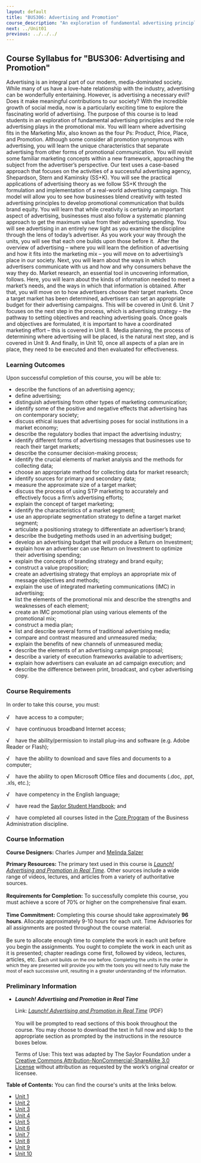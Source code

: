 ```yaml
---
layout: default
title: "BUS306: Advertising and Promotion"
course_description: "An exploration of fundamental advertising principles and the role advertising plays in the promotional mix, with particular emphasis on identifying the unique characteristics of advertising and examining familiar marketing concepts using an advertising framework."
next: ../Unit01
previous: ../../../
---
```

Course Syllabus for "BUS306: Advertising and Promotion"
-------------------------------------------------------

Advertising is an integral part of our modern, media-dominated society.
While many of us have a love-hate relationship with the industry,
advertising can be wonderfully entertaining. However, is advertising a
necessary evil? Does it make meaningful contributions to our society?
With the incredible growth of social media, now is a particularly
exciting time to explore the fascinating world of advertising. The
purpose of this course is to lead students in an exploration of
fundamental advertising principles and the role advertising plays in the
promotional mix. You will learn where advertising fits in the Marketing
Mix, also known as the four Ps: Product, Price, Place, and Promotion.
Although some consider all promotion synonymous with advertising, you
will learn the unique characteristics that separate advertising from
other forms of promotional communication. You will revisit some familiar
marketing concepts within a new framework, approaching the subject from
the advertiser’s perspective. Our text uses a case-based approach that
focuses on the activities of a successful advertising agency,
Shepardson, Stern and Kaminsky (SS+K). You will see the practical
applications of advertising theory as we follow SS+K through the
formulation and implementation of a real-world advertising campaign.
This model will allow you to see how businesses blend creativity with
tested advertising principles to develop promotional communication that
builds brand equity. You will learn that while creativity is certainly
an important aspect of advertising, businesses must also follow a
systematic planning approach to get the maximum value from their
advertising spending. You will see advertising in an entirely new light
as you examine the discipline through the lens of today’s advertiser. As
you work your way through the units, you will see that each one builds
upon those before it.  After the overview of advertising – where you
will learn the definition of advertising and how it fits into the
marketing mix – you will move on to advertising’s place in our society.
Next, you will learn about the ways in which advertisers communicate
with us and how and why consumers behave the way they do. Market
research, an essential tool in uncovering information, follows. Here,
you will learn about the kinds of information needed to meet a market’s
needs, and the ways in which that information is obtained. After that,
you will move on to how advertisers choose their target markets. Once a
target market has been determined, advertisers can set an appropriate
budget for their advertising campaigns. This will be covered in Unit 6.
Unit 7 focuses on the next step in the process, which is advertising
strategy – the pathway to setting objectives and reaching advertising
goals. Once goals and objectives are formulated, it is important to have
a coordinated marketing effort – this is covered in Unit 8.  Media
planning, the process of determining where advertising will be placed,
is the natural next step, and is covered in Unit 9. And finally, in Unit
10, once all aspects of a plan are in place, they need to be executed
and then evaluated for effectiveness.

### Learning Outcomes

Upon successful completion of this course, you will be able to:  

-   describe the functions of an advertising agency;
-   define advertising;
-   distinguish advertising from other types of marketing communication;
-   identify some of the positive and negative effects that advertising
    has on contemporary society;
-   discuss ethical issues that advertising poses for social
    institutions in a market economy;
-   describe the regulatory bodies that impact the advertising industry;
-   identify different forms of advertising messages that businesses use
    to reach their target markets;
-   describe the consumer decision-making process;
-   identify the crucial elements of market analysis and the methods for
    collecting data;
-   choose an appropriate method for collecting data for market
    research;
-   identify sources for primary and secondary data;
-   measure the approximate size of a target market;
-   discuss the process of using STP marketing to accurately and
    effectively focus a firm’s advertising efforts;
-   explain the concept of target marketing;
-   identify the characteristics of a market segment;
-   use an appropriate segmentation strategy to define a target market
    segment;
-   articulate a positioning strategy to differentiate an advertiser’s
    brand;
-   describe the budgeting methods used in an advertising budget;
-   develop an advertising budget that will produce a Return on
    Investment;
-   explain how an advertiser can use Return on Investment to optimize
    their advertising spending;
-   explain the concepts of branding strategy and brand equity;
-   construct a value proposition;
-   create an advertising strategy that employs an appropriate mix of
    message objectives and methods;
-   explain the use of integrated marketing communications (IMC) in
    advertising;
-   list the elements of the promotional mix and describe the strengths
    and weaknesses of each element;
-   create an IMC promotional plan using various elements of the
    promotional mix;
-   construct a media plan;
-   list and describe several forms of traditional advertising media;
-   compare and contrast measured and unmeasured media;
-   explain the benefits of new channels of unmeasured media;
-   describe the elements of an advertising campaign proposal;
-   describe a variety of execution frameworks available to advertisers;
-   explain how advertisers can evaluate an ad campaign execution; and
-   describe the difference between print, broadcast, and cyber
    advertising copy.

### Course Requirements

In order to take this course, you must:  
    
 √    have access to a computer;  
  
 √    have continuous broadband Internet access;  
  
 √    have the ability/permission to install plug-ins and software (e.g.
Adobe Reader or Flash);  
  
 √    have the ability to download and save files and documents to a
computer;  
  
 √    have the ability to open Microsoft Office files and documents
(.doc, .ppt, .xls, etc.);  
  
 √    have competency in the English language;  
  
 √    have read the [Saylor Student
Handbook](http://www.saylor.org/site/wp-content/uploads/2012/05/Saylor-StudentHandbook.pdf);
and  
  
 √    have completed all courses listed in the [Core
Program](http://www.saylor.org/majors/business-administration/) of the
Business Administration discipline.

### Course Information

**Course Designers:** Charles Jumper and [Melinda
Salzer](http://www.saylor.org/faculty-o-t/#ProfessorMelindaSalzer)  
  
 **Primary Resources:** The primary text used in this course
is *[Launch! Advertising and Promotion in Real
Time](http://www.saylor.org/site/textbooks/Launch!%20Advertising%20and%20Promotion%20in%20Real%20Time.pdf)*.
Other sources include a wide range of videos, lectures, and articles
from a variety of authoritative sources.  
    
 **Requirements for Completion:** To successfully complete this course,
you must achieve a score of 70% or higher on the comprehensive final
exam.  
    
 **Time Commitment:** Completing this course should take approximately
**96 hours**. Allocate approximately 9-10 hours for each unit. Time
Advisories for all assignments are posted throughout the course
material.  
    
 Be sure to allocate enough time to complete the work in each unit
before you begin the assignments. You ought to complete the work in each
unit as it is presented; chapter readings come first, followed by
videos, lectures, articles, etc. E<span style="font-size: 12px;">ach
unit builds on the one before. Completing the units in the order in
which they are presented will provide you with the tools you will need
to fully make the most of each successive unit, resulting in a greater
understanding of the information.</span>

### Preliminary Information

-   ***Launch! Advertising and Promotion in Real Time***

    Link: *[Launch! Advertising and Promotion in Real
    Time](http://www.saylor.org/site/textbooks/Launch!%20Advertising%20and%20Promotion%20in%20Real%20Time.pdf)*
    (PDF)  
        
     You will be prompted to read sections of this book throughout the
    course. You may choose to download the text in full now and skip to
    the appropriate section as prompted by the instructions in the
    resource boxes below.  
      
     Terms of Use: This text was adapted by The Saylor Foundation under
    a [Creative Commons Attribution-NonCommercial-ShareAlike 3.0
    License](http://creativecommons.org/licenses/by-nc-sa/3.0/) without
    attribution as requested by the work’s original creator or licensee.

**Table of Contents:** You can find the course's units at the links below.

- [Unit 1](https://legacy.saylor.org/bus306/Unit01/)
- [Unit 2](https://legacy.saylor.org/bus306/Unit02/)
- [Unit 3](https://legacy.saylor.org/bus306/Unit03/)
- [Unit 4](https://legacy.saylor.org/bus306/Unit04/)
- [Unit 5](https://legacy.saylor.org/bus306/Unit05/)
- [Unit 6](https://legacy.saylor.org/bus306/Unit06/)
- [Unit 7](https://legacy.saylor.org/bus306/Unit07/)
- [Unit 8](https://legacy.saylor.org/bus306/Unit08/)
- [Unit 9](https://legacy.saylor.org/bus306/Unit09/)
- [Unit 10](https://legacy.saylor.org/bus306/Unit10/)
